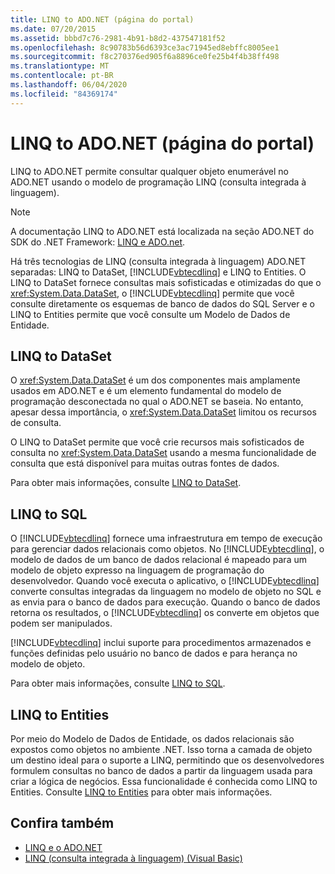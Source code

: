 ```yaml
---
title: LINQ to ADO.NET (página do portal)
ms.date: 07/20/2015
ms.assetid: bbbd7c76-2981-4b91-b8d2-437547181f52
ms.openlocfilehash: 8c90783b56d6393ce3ac71945ed8ebffc8005ee1
ms.sourcegitcommit: f8c270376ed905f6a8896ce0fe25b4f4b38ff498
ms.translationtype: MT
ms.contentlocale: pt-BR
ms.lasthandoff: 06/04/2020
ms.locfileid: "84369174"
---
```

# <a name="linq-to-adonet-portal-page"></a>LINQ to ADO.NET (página do portal)
LINQ to ADO.NET permite consultar qualquer objeto enumerável no ADO.NET usando o modelo de programação LINQ (consulta integrada à linguagem).  
  
> [!NOTE]
> A documentação LINQ to ADO.NET está localizada na seção ADO.NET do SDK do .NET Framework: [LINQ e ADO.net](../../../../framework/data/adonet/linq-and-ado-net.md).
  
 Há três tecnologias de LINQ (consulta integrada à linguagem) ADO.NET separadas: LINQ to DataSet, [!INCLUDE[vbtecdlinq](~/includes/vbtecdlinq-md.md)] e LINQ to Entities. O LINQ to DataSet fornece consultas mais sofisticadas e otimizadas do que o <xref:System.Data.DataSet>, o [!INCLUDE[vbtecdlinq](~/includes/vbtecdlinq-md.md)] permite que você consulte diretamente os esquemas de banco de dados do SQL Server e o LINQ to Entities permite que você consulte um Modelo de Dados de Entidade.  
  
## <a name="linq-to-dataset"></a>LINQ to DataSet  
 O <xref:System.Data.DataSet> é um dos componentes mais amplamente usados em ADO.NET e é um elemento fundamental do modelo de programação desconectada no qual o ADO.NET se baseia. No entanto, apesar dessa importância, o <xref:System.Data.DataSet> limitou os recursos de consulta.  
  
 O LINQ to DataSet permite que você crie recursos mais sofisticados de consulta no <xref:System.Data.DataSet> usando a mesma funcionalidade de consulta que está disponível para muitas outras fontes de dados.  
  
 Para obter mais informações, consulte [LINQ to DataSet](../../../../framework/data/adonet/linq-to-dataset.md).  
  
## <a name="linq-to-sql"></a>LINQ to SQL  
 O [!INCLUDE[vbtecdlinq](~/includes/vbtecdlinq-md.md)] fornece uma infraestrutura em tempo de execução para gerenciar dados relacionais como objetos. No [!INCLUDE[vbtecdlinq](~/includes/vbtecdlinq-md.md)], o modelo de dados de um banco de dados relacional é mapeado para um modelo de objeto expresso na linguagem de programação do desenvolvedor. Quando você executa o aplicativo, o [!INCLUDE[vbtecdlinq](~/includes/vbtecdlinq-md.md)] converte consultas integradas da linguagem no modelo de objeto no SQL e as envia para o banco de dados para execução. Quando o banco de dados retorna os resultados, o [!INCLUDE[vbtecdlinq](~/includes/vbtecdlinq-md.md)] os converte em objetos que podem ser manipulados.  
  
 [!INCLUDE[vbtecdlinq](~/includes/vbtecdlinq-md.md)] inclui suporte para procedimentos armazenados e funções definidas pelo usuário no banco de dados e para herança no modelo de objeto.  
  
 Para obter mais informações, consulte [LINQ to SQL](../../../../framework/data/adonet/sql/linq/index.md).  
  
## <a name="linq-to-entities"></a>LINQ to Entities  
 Por meio do Modelo de Dados de Entidade, os dados relacionais são expostos como objetos no ambiente .NET. Isso torna a camada de objeto um destino ideal para o suporte a LINQ, permitindo que os desenvolvedores formulem consultas no banco de dados a partir da linguagem usada para criar a lógica de negócios. Essa funcionalidade é conhecida como LINQ to Entities. Consulte [LINQ to Entities](../../../../framework/data/adonet/ef/language-reference/linq-to-entities.md) para obter mais informações.  
  
## <a name="see-also"></a>Confira também

- [LINQ e o ADO.NET](../../../../framework/data/adonet/linq-and-ado-net.md)
- [LINQ (consulta integrada à linguagem) (Visual Basic)](index.md)
